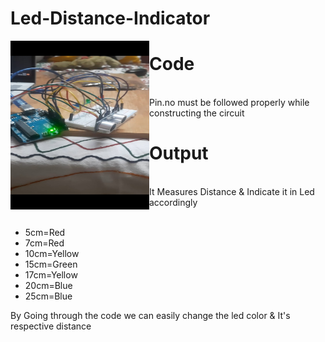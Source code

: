 # Led-Distance-Indicator
<img src="./images/dist.jpg" align="left" height="270" width="222">

# Code 

<br>Pin.no must be followed properly while constructing the circuit 
<br>
# Output<br>

<br>It Measures Distance & Indicate it in Led accordingly<br>
<ul>
 <br> <li>5cm=Red</li>
  <li>7cm=Red</li>
  <li>10cm=Yellow</li>
  <li>15cm=Green</li>
  <li>17cm=Yellow</li>
  <li>20cm=Blue</li>
  <li>25cm=Blue</li>
</ul>
By Going through the code we can easily change the led color &  It's respective distance
